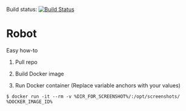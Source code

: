 Build status: [![Build Status](https://app.travis-ci.com/Uglykoyote/Robot.svg?branch=main)](https://app.travis-ci.com/Uglykoyote/Robot)
# Robot
Easy how-to
1. Pull repo
2. Build Docker image

3. Run Docker container (Replace variable anchors with your values)
```
$ docker run -it --rm -v %DIR_FOR_SCREENSHOT%/:/opt/screenshots/ %DOCKER_IMAGE_ID%
```
